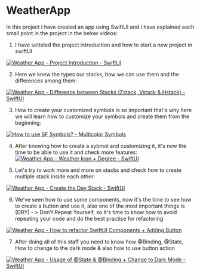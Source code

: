 # WeatherApp
In this project I have created an app using SwiftUI and I have explained each small point in the project in the below videos:

1. I have setteled the project introduction and how to start a new project in swiftUI

[![Weather App - Project Introduction - SwiftUI](https://user-images.githubusercontent.com/26345314/168474608-4cefe1f5-8aee-49b2-bf3e-e979a6182507.png)](https://www.youtube.com/watch?v=CLwZxqJWm4A&list=PLcqMcXfu9uXOCmg8vKpFVHaxWLnujcakV&index=1&t=4s "Weather App - Project Introduction - SwiftUI")

2. Here we knew the types our stacks, how we can use them and the differences among them:

[![Weather App - Difference between Stacks (Zstack, Vstack & Hstack) - SwiftUI](https://user-images.githubusercontent.com/26345314/168480037-bc13f4ed-1a04-40c0-9028-e3591cea5bdc.png)](https://www.youtube.com/watch?v=ApdNs_zUNbY&list=PLcqMcXfu9uXP-NorIWvjg_0zr-XQPh5eP&index=2 "Weather App - Difference between Stacks (Zstack, Vstack & Hstack) - SwiftUI")

3. How to create your customized symbols is so important that's why here we will learn how to customize your symbols and create them from the beginning:

[![How to use SF Symbols? - Multicolor Symbols](https://user-images.githubusercontent.com/26345314/168480056-98682157-532c-4235-b123-297c2395d5e5.png)](https://www.youtube.com/watch?v=FQVdCvmLHGw&list=PLcqMcXfu9uXP-NorIWvjg_0zr-XQPh5eP&index=3 "How to use SF Symbols? - Multicolor Symbols")

4. After knowing how to create a sybmol and customizing it, it's now the time to be able to use it and check more features: 
[![Weather App - Weather Icon + Degree - SwiftUI](https://user-images.githubusercontent.com/26345314/168480080-6aa3285f-ffeb-4088-87b7-2c8c9b35ea5e.png)](https://www.youtube.com/watch?v=MdJ80OKIMzQ&list=PLcqMcXfu9uXP-NorIWvjg_0zr-XQPh5eP&index=4 "Weather App - Weather Icon + Degree - SwiftUI")

5. Let's try to wotk more and more on stacks and check how to create multiple stack inside each other:

[![Weather App - Create the Day Stack - SwiftUI](https://user-images.githubusercontent.com/26345314/168480397-6f1fffd3-37d1-4162-b9ad-834a669bec64.png)](https://www.youtube.com/watch?v=8G5BTet2BPQ&list=PLcqMcXfu9uXP-NorIWvjg_0zr-XQPh5eP&index=5 "Weather App - Create the Day Stack - SwiftUI")

6. We've seen how to use some components, now it's the time to see how to create a button and use it, also one of the most important things is (DRY) - > Don't Repeat Yourself, so it's time to know how to avoid repeating your code and do the best practise for refactoring

[![Weather App - How to refactor SwiftUI Components + Adding Button](https://user-images.githubusercontent.com/26345314/168480706-61713c72-8b64-4e49-afee-2370d5e3e1bd.png)](https://www.youtube.com/watch?v=Prz1yyxjZt0&list=PLcqMcXfu9uXP-NorIWvjg_0zr-XQPh5eP&index=6 "Weather App - How to refactor SwiftUI Components + Adding Button")

7. After doing all of this staff you need to know how @Binding, @State, How to change to the dark mode & also how to use button action

[![Weather App - Usage of @State & @Binding + Change to Dark Mode - SwiftUI](https://user-images.githubusercontent.com/26345314/168480828-cd9b7b98-f4a5-46ba-8b50-254544db6be5.png)](https://www.youtube.com/watch?v=oEuKGXLx-UQ&list=PLcqMcXfu9uXP-NorIWvjg_0zr-XQPh5eP&index=7 "Weather App - Usage of @State & @Binding + Change to Dark Mode - SwiftUI")
